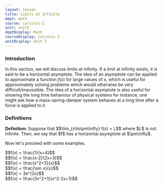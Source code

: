 ```yaml
---
layout: lesson
title: Limits at Infinity
dept: math
course: calculus-I
unit: unit2
deptDisplay: Math
courseDisplay: Calculus I
unitDisplay: Unit 2
---
```


### Introduction
In this section, we will discuss limits at infinity. If a limit at infinity exists, it is said to be a horizontal asymptote. The idea of an asymptote can be applied to approximate a function $f(x)$ for large values of $x$, which is useful for approximately solving problems which would otherwise be very difficult/impossible. The idea of a horizontal asymptote is also useful for showing the long time behaviour of physical systems for instance; one might ask how a mass-spring-damper system behaves at a long time after a force is applied to it. 

### Definitions
<div class="definition">
<b>Definition:</b> Suppose that
$$\lim_{x\to\pm\infty} f(x) = L$$
where $L$ is not infinite. Then, we say that $f$ has a horizontal asymptote at $\pm\infty$. 
</div>

Now let's proceed with some examples. 

<div class="example">
$$f(x) = \frac{1}{x+4}$$
</div>


<div class="example">
$$f(x) = \frac{x-2}{2x+3}$$
</div>


<div class="example">
$$f(x) = \frac{x^2+3}{x}$$
</div>


<div class="example">
$$f(x) = \frac{\sin x}{x}$$
</div>


<div class="example">
$$f(x) = 3e^{2x}$$
</div>


<div class="example">
$$f(x) = \frac{3x^2+1}{x^2-2x+1}$$
</div>
